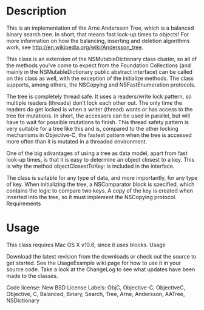  # Description

This is an implementation of the Arne Andersson Tree, which is a balanced binary search tree. In short, that means fast look-up times to objects! For more information on how the balancing, inserting and deletion algorithms work, see http://en.wikipedia.org/wiki/Andersson_tree. 

This class is an extension of the NSMutableDictionary class cluster, so all of the methods you've come to expect from the Foundation Collections (and mainly in the NSMutableDictionary public abstract interface) can be called on this class as well, with the exception of the initialize methods. The class supports, among others, the NSCopying and NSFastEnumeration protocols. 

The tree is completely thread safe. It uses a readers/write lock pattern, so multiple readers (threads) don't lock each other out. The only time the readers do get locked is when a writer (thread) wants or has access to the tree for mutations. In short, the accessors can be used in parallel, but will have to wait for possible mutations to finish. This thread safety pattern is very suitable for a tree like this and is, compared to the other locking mechanisms in Objective-C, the fastest pattern when the tree is accessed more often than it is mutated in a threaded environment. 

One of the big advantages of using a tree as data model, apart from fast look-up times, is that it is easy to determine an object closest to a key. This is why the method objectClosestToKey: is included in the interface. 

The class is suitable for any type of data, and more importantly, for any type of key. When initializing the tree, a NSComparator block is specified, which contains the logic to compare two keys. A copy of the key is created when inserted into the tree, so it must implement the NSCopying protocol. 
Requirements

# Usage 
This class requires Mac OS X v10.6, since it uses blocks. 
Usage

Download the latest revision from the downloads or check out the source to get started. See the UsageExample wiki page for how to use it in your source code. Take a look at the ChangeLog to see what updates have been made to the classes. 


Code license: New BSD License 
Labels: ObjC, Objective-C, ObjectiveC, Objective, C, Balanced, Binary, Search, Tree, Arne, Andersson, AATree, NSDictionary
